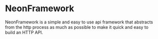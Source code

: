 # NeonFramework
NeonFramework is a simple and easy to use api framework that abstracts from the http process as much as possible to make it quick and easy to build an HTTP API.
